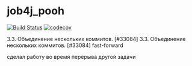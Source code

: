 # job4j_pooh
[![Build Status](https://app.travis-ci.com/SergPerm/job4j_pooh.svg?branch=master)](https://app.travis-ci.com/SergPerm/job4j_pooh)
[![codecov](https://codecov.io/gh/SergPerm/job4j_pooh/branch/master/graph/badge.svg?token=srDRI9Glfr)](https://codecov.io/gh/SergPerm/job4j_pooh)

3.3. Объединение нескольких коммитов. [#33084]
3.3. Объединение нескольких кoммитов. [#33084] fast-forward

сделал работу во время перерыва другой задачи